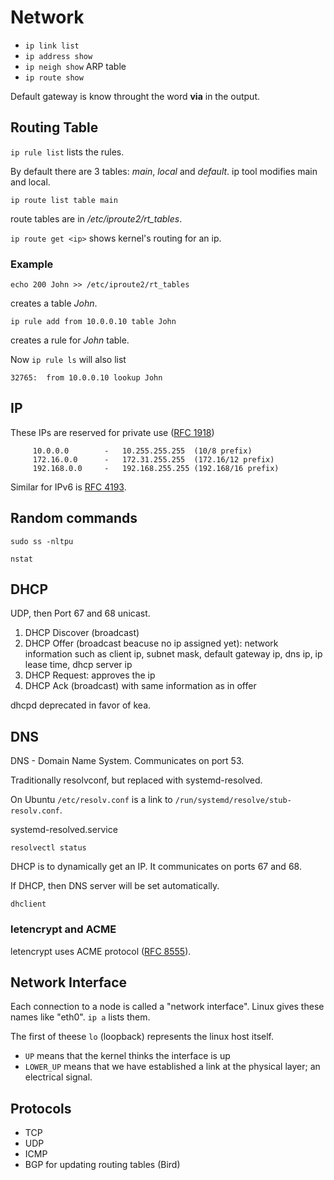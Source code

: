 # Network

- `ip link list`
- `ip address show`
- `ip neigh show` ARP table
- `ip route show`

Default gateway is know throught the word **via** in the output.

## Routing Table

`ip rule list` lists the rules.

By default there are 3 tables: *main*, *local* and *default*. ip tool modifies main and local.

`ip route list table main`

route tables are in */etc/iproute2/rt_tables*.

`ip route get <ip>` shows kernel's routing for an ip.

### Example

```
echo 200 John >> /etc/iproute2/rt_tables
```

creates a table *John*.

```
ip rule add from 10.0.0.10 table John
```

creates a rule for *John* table.

Now `ip rule ls` will also list

```
32765:	from 10.0.0.10 lookup John
```

## IP

These IPs are reserved for private use ([RFC 1918](https://datatracker.ietf.org/doc/html/rfc1918))
```
     10.0.0.0        -   10.255.255.255  (10/8 prefix)
     172.16.0.0      -   172.31.255.255  (172.16/12 prefix)
     192.168.0.0     -   192.168.255.255 (192.168/16 prefix)
```

Similar for IPv6 is [RFC 4193](https://datatracker.ietf.org/doc/html/rfc4193).

## Random commands

```
sudo ss -nltpu
```

```
nstat
```

## DHCP

UDP, then Port 67 and 68 unicast.

1. DHCP Discover (broadcast)
2. DHCP Offer (broadcast beacuse no ip assigned yet): network information such as client ip, subnet mask, default gateway ip, dns ip, ip lease time, dhcp server ip
3. DHCP Request: approves the ip
4. DHCP Ack (broadcast) with same information as in offer

dhcpd deprecated in favor of kea.

## DNS

DNS - Domain Name System. Communicates on port 53.

Traditionally resolvconf, but replaced with systemd-resolved.

On Ubuntu `/etc/resolv.conf` is a link to `/run/systemd/resolve/stub-resolv.conf`.

systemd-resolved.service

```
resolvectl status
```

DHCP is to dynamically get an IP. It communicates on ports 67 and 68.

If DHCP, then DNS server will be set automatically.

```
dhclient
```

### letencrypt and ACME

letencrypt uses ACME protocol ([RFC 8555](https://datatracker.ietf.org/doc/html/rfc8555)).


## Network Interface

Each connection to a node is called a "network interface". Linux gives these names like "eth0". `ip a` lists them.

The first of theese `lo` (loopback) represents the linux host itself.

- `UP` means that the kernel thinks the interface is up
- `LOWER_UP` means that we have established a link at the physical layer; an electrical signal.

## Protocols

- TCP
- UDP
- ICMP
- BGP for updating routing tables (Bird)
